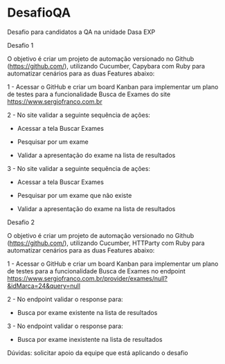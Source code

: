 # DesafioQA
Desafio para candidatos a QA na unidade Dasa EXP


Desafio 1

O objetivo é criar um projeto de automação versionado no Github (https://github.com/), utilizando Cucumber, Capybara com Ruby para automatizar cenários para as duas Features abaixo:


1 - Acessar o GitHub e criar um board Kanban para implementar um plano de testes para a funcionalidade Busca de Exames do site https://www.sergiofranco.com.br 

2 - No site validar a seguinte sequência de ações:

 *   Acessar a tela Buscar Exames

 *   Pesquisar por um exame

 *   Validar a apresentação do exame na lista de resultados
 

3 - No site validar a seguinte sequência de ações:

 *   Acessar a tela Buscar Exames

 *   Pesquisar por um exame que não existe

 *   Validar a apresentação do exame na lista de resultados
 


 
Desafio 2

O objetivo é criar um projeto de automação versionado no Github (https://github.com/), utilizando Cucumber, HTTParty com Ruby para automatizar cenários para as duas Features abaixo:


1 - Acessar o GitHub e criar um board Kanban para implementar um plano de testes para a funcionalidade Busca de Exames no endpoint https://www.sergiofranco.com.br/provider/exames/null?&idMarca=24&query=null 

 
2 - No endpoint validar o response para:

 *   Busca por exame existente na lista de resultados
 

3 - No endpoint validar o response para:

 *   Busca por exame inexistente na lista de resultados


Dúvidas: solicitar apoio da equipe que está aplicando o desafio
